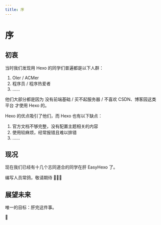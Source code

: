 ```yaml
---
title: 序
---
```


# 序

## 初衷

当时我们发现用 Hexo 的同学们普遍都是以下人群：

1. OIer / ACMer
2. 程序员 / 程序热爱者
3. ......

他们大部分都是因为 没有前端基础 / 买不起服务器 / 不喜欢 CSDN、博客园这类平台 才使用 Hexo 的。 

Hexo 的优点吸引了他们，而 Hexo 也有以下缺点：

1. 官方文档不够完整，没有配置主题相关的内容
2. 使用较麻烦，经常报错且难以排错
3. ......

## 现况

现在我们已经有十几个志同道合的同学在肝 EasyHexo 了。

编写人员常鸽，敬请期待 🎉🎉🎉

## 展望未来

唯一的目标：肝完这件事。

🎊